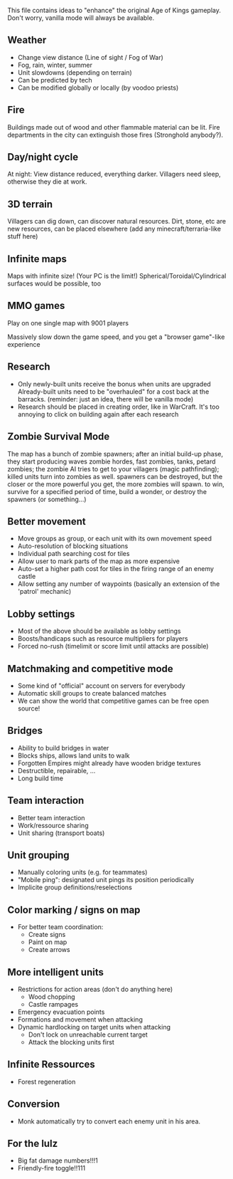 This file contains ideas to "enhance" the original Age of Kings gameplay. Don't worry, vanilla mode will always be available.

Weather
-------

* Change view distance (Line of sight / Fog of War)
* Fog, rain, winter, summer
* Unit slowdowns (depending on terrain)
* Can be predicted by tech
* Can be modified globally or locally (by voodoo priests)

Fire
----

Buildings made out of wood and other flammable material can be lit.
Fire departments in the city can extinguish those fires (Stronghold anybody?).

Day/night cycle
---------------

At night: View distance reduced, everything darker.
Villagers need sleep, otherwise they die at work.


3D terrain
----------

Villagers can dig down, can discover natural resources.
Dirt, stone, etc are new resources, can be placed elsewhere
(add any minecraft/terraria-like stuff here)


Infinite maps
-------------

Maps with infinite size! (Your PC is the limit!)
Spherical/Toroidal/Cylindrical surfaces would be possible, too


MMO games
---------

Play on one single map with 9001 players

Massively slow down the game speed, and you get a "browser game"-like experience


Research
--------

* Only newly-built units receive the bonus when units are upgraded
  Already-built units need to be "overhauled" for a cost back at the barracks.
  (reminder: just an idea, there will be vanilla mode)
* Research should be placed in creating order, like in WarCraft. It's too annoying
  to click on building again after each research

Zombie Survival Mode
--------------------

The map has a bunch of zombie spawners; after an initial build-up phase,
they start producing waves zombie hordes, fast zombies, tanks, petard zombies;
the zombie AI tries to get to your villagers (magic pathfinding);
killed units turn into zombies as well. spawners can be destroyed,
but the closer or the more powerful you get, the more zombies will spawn.
to win, survive for a specified period of time, build a wonder,
or destroy the spawners (or something...)


Better movement
---------------

 - Move groups as group, or each unit with its own movement speed
 - Auto-resolution of blocking situations
 - Individual path searching cost for tiles
  - Allow user to mark parts of the map as more expensive
  - Auto-set a higher path cost for tiles in the firing range of an enemy castle
 - Allow setting any number of waypoints (basically an extension of the 'patrol' mechanic)


Lobby settings
--------------

 - Most of the above should be available as lobby settings
 - Boosts/handicaps such as resource multipliers for players
 - Forced no-rush (timelimit or score limit until attacks are possible)


Matchmaking and competitive mode
--------------------------------

 - Some kind of "official" account on servers for everybody
 - Automatic skill groups to create balanced matches
 - We can show the world that competitive games can be free open source!


Bridges
-------

 - Ability to build bridges in water
 - Blocks ships, allows land units to walk
 - Forgotten Empires might already have wooden bridge textures
 - Destructible, repairable, ...
 - Long build time


Team interaction
----------------

 - Better team interaction
 - Work/ressource sharing
 - Unit sharing (transport boats)


Unit grouping
-------------

 - Manually coloring units (e.g. for teammates)
 - "Mobile ping": designated unit pings its position periodically
 - Implicite group definitions/reselections


Color marking / signs on map
----------------------------

- For better team coordination:
  - Create signs
  - Paint on map
  - Create arrows


More intelligent units
----------------------

 - Restrictions for action areas (don't do anything here)
   - Wood chopping
   - Castle rampages
 - Emergency evacuation points
 - Formations and movement when attacking
 - Dynamic hardlocking on target units when attacking
   - Don't lock on unreachable current target
   - Attack the blocking units first

Infinite Ressources
-------------------

 - Forest regeneration

Conversion
-------------------

 - Monk automatically try to convert each enemy unit in his area.

For the lulz
------------

 - Big fat damage numbers!!!1
 - Friendly-fire toggle!!111
